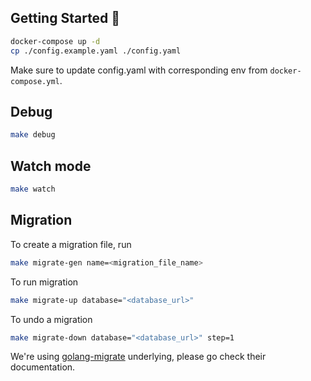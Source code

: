 ## Getting Started 🎃

```sh
docker-compose up -d
cp ./config.example.yaml ./config.yaml
```

Make sure to update config.yaml with corresponding env from `docker-compose.yml`.

## Debug

```sh
make debug
```

## Watch mode

```sh
make watch
```

## Migration

To create a migration file, run
```sh
make migrate-gen name=<migration_file_name>
```

To run migration
```sh
make migrate-up database="<database_url>"
```

To undo a migration
```sh
make migrate-down database="<database_url>" step=1
```

We're using [golang-migrate](github.com/golang-migrate/migrate) underlying, please go check their documentation.
